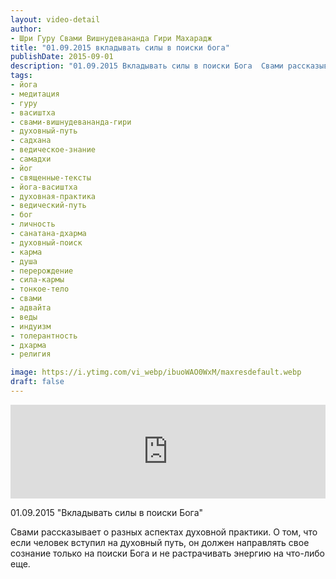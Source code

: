 ```yaml
---
layout: video-detail
author:
- Шри Гуру Свами Вишнудевананда Гири Махарадж
title: "01.09.2015 вкладывать силы в поиски бога"
publishDate: 2015-09-01
description: "01.09.2015 Вкладывать силы в поиски Бога  Свами рассказывает о разных аспектах духовной практики. О том, что если человек вступил на духовный путь, он должен направлять свое сознание только на поиски Бога и не растрачивать энергию на что-либо еще."
tags: 
- йога
- медитация
- гуру
- васиштха
- свами-вишнудевананда-гири
- духовный-путь
- садхана
- ведическое-знание
- самадхи
- йог
- священные-тексты
- йога-васиштха
- духовная-практика
- ведический-путь
- бог
- личность
- санатана-дхарма
- духовный-поиск
- карма
- душа
- перерождение
- сила-кармы
- тонкое-тело
- свами
- адвайта
- веды
- индуизм
- толерантность
- дхарма
- религия

image: https://i.ytimg.com/vi_webp/ibuoWAO0WxM/maxresdefault.webp
draft: false
---
```


<iframe width="100%" src="https://www.youtube.com/embed/ibuoWAO0WxM" frameborder="0" allowfullscreen=""></iframe> 

 01.09.2015 "Вкладывать силы в поиски Бога"

 Свами рассказывает о разных аспектах духовной практики. О том, что если человек вступил на духовный путь, он должен направлять свое сознание только на поиски Бога и не растрачивать энергию на что-либо еще.  

  

 